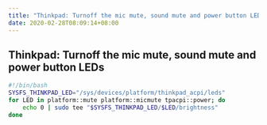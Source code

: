 ```yaml
---
title: "Thinkpad: Turnoff the mic mute, sound mute and power button LEDs"
date: 2020-02-28T08:09:14+08:00
---
```

## Thinkpad: Turnoff the mic mute, sound mute and power button LEDs

```bash
#!/bin/bash
SYSFS_THINKPAD_LED="/sys/devices/platform/thinkpad_acpi/leds"
for LED in platform::mute platform::micmute tpacpi::power; do
    echo 0 | sudo tee "$SYSFS_THINKPAD_LED/$LED/brightness"
done
```
